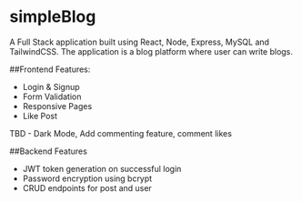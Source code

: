 # simpleBlog

A Full Stack application built using React, Node, Express, MySQL and TailwindCSS. The application is a blog platform where user can write blogs.

##Frontend Features:

- Login & Signup
- Form Validation
- Responsive Pages
- Like Post

TBD - Dark Mode, Add commenting feature, comment likes

##Backend Features

- JWT token generation on successful login
- Password encryption using bcrypt
- CRUD endpoints for post and user
